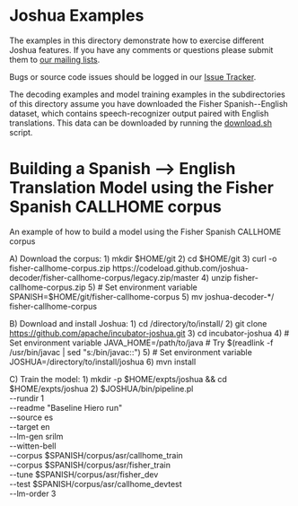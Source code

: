 # Joshua Examples

The examples in this directory demonstrate how to exercise different
Joshua features. If you have any comments or questions please submit 
them to [our mailing lists](http://joshua.incubator.apache.org/support/).

Bugs or source code issues should be logged in our 
[Issue Tracker](https://issues.apache.org/jira/browse/joshua).

The decoding examples and model training examples in the subdirectories of this
directory assume you have downloaded the Fisher Spanish--English dataset, which
contains speech-recognizer output paired with English translations. This data
can be downloaded by running the [download.sh](https://github.com/apache/incubator-joshua/blob/master/src/examples/resources/download.sh) script.

# Building a Spanish --> English Translation Model using the Fisher Spanish CALLHOME corpus

An example of how to build a model using the Fisher Spanish CALLHOME corpus

A) Download the corpus:
    1) mkdir $HOME/git
    2) cd $HOME/git
    3) curl -o fisher-callhome-corpus.zip https://codeload.github.com/joshua-decoder/fisher-callhome-corpus/legacy.zip/master
    4) unzip fisher-callhome-corpus.zip
    5) # Set environment variable SPANISH=$HOME/git/fisher-callhome-corpus
    5) mv joshua-decoder-*/ fisher-callhome-corpus

B) Download and install Joshua:
    1) cd /directory/to/install/
    2) git clone https://github.com/apache/incubator-joshua.git
    3) cd incubator-joshua
    4) # Set environment variable JAVA_HOME=/path/to/java    # Try $(readlink -f /usr/bin/javac | sed "s:/bin/javac::")
    5) # Set environment variable JOSHUA=/directory/to/install/joshua
    6) mvn install

C) Train the model:
    1) mkdir -p $HOME/expts/joshua && cd $HOME/expts/joshua
    2) $JOSHUA/bin/pipeline.pl \
        --rundir 1 \
        --readme "Baseline Hiero run" \
        --source es \
        --target en \
        --lm-gen srilm \
        --witten-bell \
        --corpus $SPANISH/corpus/asr/callhome_train \
        --corpus $SPANISH/corpus/asr/fisher_train \
        --tune  $SPANISH/corpus/asr/fisher_dev \
        --test  $SPANISH/corpus/asr/callhome_devtest \
        --lm-order 3